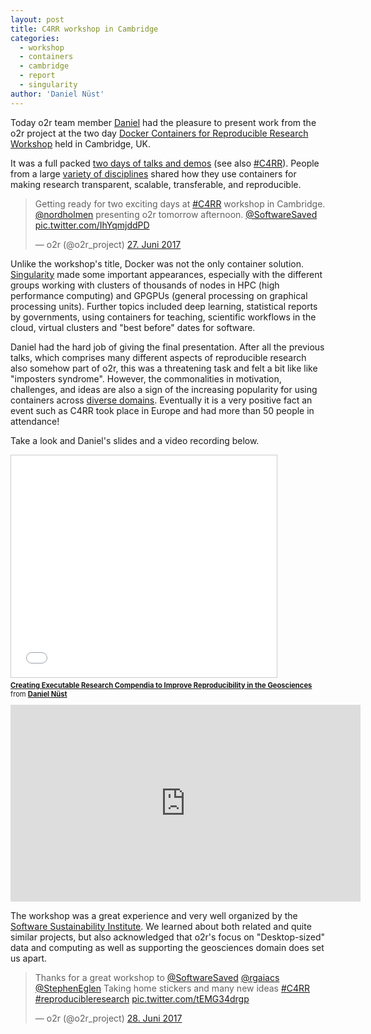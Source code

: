 ```yaml
---
layout: post
title: C4RR workshop in Cambridge
categories:
  - workshop
  - containers
  - cambridge
  - report
  - singularity
author: 'Daniel Nüst'
---
```


Today o2r team member [Daniel](https://orcid.org/0000-0002-0024-5046) had the pleasure to present work from the o2r project at the two day [Docker Containers for Reproducible Research Workshop](https://www.software.ac.uk/c4rr) held in Cambridge, UK.

It was a full packed [two days of talks and demos](https://www.software.ac.uk/c4rr/agenda) (see also [#C4RR](https://twitter.com/hashtag/C4RR?src=hash)).
People from a large [variety of disciplines](https://www.software.ac.uk/c4rr/talks) shared how they use containers for making research transparent, scalable, transferable, and reproducible.

<blockquote class="twitter-tweet" data-lang="de"><p lang="en" dir="ltr">Getting ready for two exciting days at <a href="https://twitter.com/hashtag/C4RR?src=hash">#C4RR</a> workshop in Cambridge. <a href="https://twitter.com/nordholmen">@nordholmen</a> presenting o2r tomorrow afternoon. <a href="https://twitter.com/SoftwareSaved">@SoftwareSaved</a> <a href="https://t.co/IhYqmjddPD">pic.twitter.com/IhYqmjddPD</a></p>&mdash; o2r (@o2r_project) <a href="https://twitter.com/o2r_project/status/879632038126661632">27. Juni 2017</a></blockquote>
<script async src="//platform.twitter.com/widgets.js" charset="utf-8"></script>

Unlike the workshop's title, Docker was not the only container solution. [Singularity](http://singularity.lbl.gov/) made some important appearances, especially with the different groups working with clusters of thousands of nodes in HPC (high performance computing) and GPGPUs (general processing on graphical processing units). Further topics included deep learning, statistical reports by governments, using containers for teaching, scientific workflows in the cloud, virtual clusters and "best before" dates for software.

Daniel had the hard job of giving the final presentation. After all the previous talks, which comprises many different aspects of reproducible research also somehow part of o2r, this was a threatening task and felt a bit like like "imposters syndrome". However, the commonalities in motivation, challenges, and ideas are also a sign of the increasing popularity for using containers across [diverse domains](https://www.software.ac.uk/c4rr/who-is-attending). Eventually it is a very positive fact an event such as C4RR took place in Europe and had more than 50 people in attendance!

Take a look and Daniel's slides and a video recording below.

<iframe src="//www.slideshare.net/slideshow/embed_code/key/qYhO5hTorgqPcu" width="425" height="355" frameborder="0" marginwidth="0" marginheight="0" scrolling="no" style="border:1px solid #CCC; border-width:1px; margin-bottom:5px; max-width: 100%;" allowfullscreen>
</iframe>
<div style="margin-bottom: 10px; font-size: 80%;"> <strong> <a href="//www.slideshare.net/nuest/creating-executable-research-compendia-to-improve-reproducibility-in-the-geosciences" title="Creating Executable Research Compendia to Improve Reproducibility in the Geosciences" target="_blank">Creating Executable Research Compendia to Improve Reproducibility in the Geosciences</a> </strong> from <strong><a target="_blank" href="//www.slideshare.net/nuest">Daniel Nüst</a></strong>
</div>

<iframe width="560" height="315" src="https://www.youtube-nocookie.com/embed/cJ1Vehh3J88?rel=0" frameborder="0" allowfullscreen></iframe>

The workshop was a great experience and very well organized by the [Software Sustainability Institute](https://www.software.ac.uk/). We learned about both related and quite similar projects, but also acknowledged that o2r's focus on "Desktop-sized" data and computing as well as supporting the geosciences domain does set us apart.

<blockquote class="twitter-tweet" data-conversation="none" data-lang="de"><p lang="en" dir="ltr">Thanks for a great workshop to <a href="https://twitter.com/SoftwareSaved">@SoftwareSaved</a>  <a href="https://twitter.com/rgaiacs">@rgaiacs</a> <a href="https://twitter.com/StephenEglen">@StephenEglen</a> Taking home stickers and many new ideas <a href="https://twitter.com/hashtag/C4RR?src=hash">#C4RR</a> <a href="https://twitter.com/hashtag/reproducibleresearch?src=hash">#reproducibleresearch</a> <a href="https://t.co/tEMG34drgp">pic.twitter.com/tEMG34drgp</a></p>&mdash; o2r (@o2r_project) <a href="https://twitter.com/o2r_project/status/880115594116440067">28. Juni 2017</a></blockquote>
<script async src="//platform.twitter.com/widgets.js" charset="utf-8"></script>
